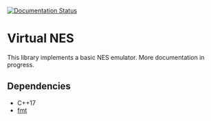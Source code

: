 [![Documentation Status](https://readthedocs.org/projects/virtual-nes/badge/?version=latest)](https://virtual-nes.readthedocs.io/en/latest/?badge=latest)

# Virtual NES

This library implements a basic NES emulator. More documentation in progress.

## Dependencies
+ C++17
+ [fmt](https://github.com/fmtlib/fmt)
